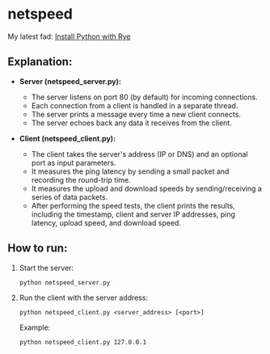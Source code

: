 # netspeed

My latest fad: [Install Python with Rye](https://mac.install.guide/python/install-rye)

## Explanation:
- **Server (netspeed_server.py):**
  - The server listens on port 80 (by default) for incoming connections.
  - Each connection from a client is handled in a separate thread.
  - The server prints a message every time a new client connects.
  - The server echoes back any data it receives from the client.

- **Client (netspeed_client.py):**
  - The client takes the server's address (IP or DNS) and an optional port as input parameters.
  - It measures the ping latency by sending a small packet and recording the round-trip time.
  - It measures the upload and download speeds by sending/receiving a series of data packets.
  - After performing the speed tests, the client prints the results, including the timestamp, client and server IP addresses, ping latency, upload speed, and download speed.

## How to run:
1. Start the server: 
   ```
   python netspeed_server.py
   ```
2. Run the client with the server address:
   ```
   python netspeed_client.py <server_address> [<port>]
   ```
   Example:
   ```
   python netspeed_client.py 127.0.0.1
   ```